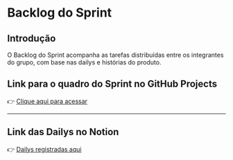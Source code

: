 # Backlog do Sprint

## Introdução
O Backlog do Sprint acompanha as tarefas distribuídas entre os integrantes do grupo, com base nas dailys e histórias do produto.

## Link para o quadro do Sprint no GitHub Projects
👉 [Clique aqui para acessar](https://github.com/seu-repo/projects/2)

---
## Link das Dailys no Notion
👉 [Dailys registradas aqui](https://www.notion.so/Daily-Scrum-1e8fb754c1f680ec856cf5c2d50f47be?pvs=4)
